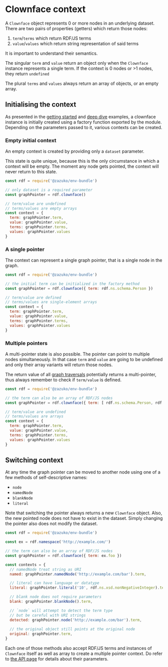 # Clownface context

A `Clownface` object represents 0 or more nodes in an underlying dataset. There are two pairs of properties (getters) which return those nodes:

1. `term`/`terms` which return RDF/JS terms
3. `value`/`values` which return string representation of said terms

It is important to understand their semantics.

The singular `term` and `value` return an object only when the `Clownface` instance represents a single term. If the context is 0 nodes or >1 nodes, they return `undefined`

The plural `terms` and `values` always return an array of objects, or an empty array.

## Initialising the context

As presented in the [getting started](/) and [deep dive](deep-dive.md) examples, a clownface instance is initially created using a factory function exported by the module. Depending on the parameters passed to it, various contexts can be created.

### Empty initial context

An empty context is created by providing only a `dataset` parameter.

This state is quite unique, because this is the only circumstance in which a context will be empty. The moment any node gets pointed, the context will never return to this state.

<run-kit node-version="16">

```js
const rdf = require('@zazuko/env-bundle')

// only dataset is a required parameter
const graphPointer = rdf.clownface()

// term/value are undefined
// terms/values are empty arrays
const context = {
  term: graphPointer.term,
  value: graphPointer.value,
  terms: graphPointer.terms,
  values: graphPointer.values
}
```

</run-kit>

### A single pointer

The context can represent a single graph pointer, that is a single node in the graph.

<run-kit node-version="16">

```js
const rdf = require('@zazuko/env-bundle')

// the initial term can be initialized in the factory method
const graphPointer = rdf.clownface({ term: rdf.ns.schema.Person })

// term/value are defined
// terms/values are single-element arrays
const context = {
  term: graphPointer.term,
  value: graphPointer.value,
  terms: graphPointer.terms,
  values: graphPointer.values
}
```

</run-kit>

### Multiple pointers

A multi-pointer state is also possible. The pointer can point to multiple nodes simultaneously. In that case `term` and `value` are going to be undefined and only their array variants will return those nodes.

The return value of all [graph traversals](traversal.md) potentially returns a multi-pointer, thus always remember to check if `term/value` is defined.	

<run-kit node-version="16">

```js
const rdf = require('@zazuko/env-bundle')

// the term can also be an array of RDF/JS nodes
const graphPointer = rdf.clownface({ term: [ rdf.ns.schema.Person, rdf.ns.foaf.Person ] })

// term/value are undefined
// terms/values are arrays
const context = {
  term: graphPointer.term,
  value: graphPointer.value,
  terms: graphPointer.terms,
  values: graphPointer.values
}
```

</run-kit>

## Switching context

At any time the graph pointer can be moved to another node using one of a few methods of self-descriptive names:

- `node`
- `namedNode`
- `blankNode`
- `literal`

Note that switching the pointer always returns a new `Clownface` object. Also, the new pointed node does not have to exist in the dataset. Simply changing the pointer also does not modify the dataset.

<run-kit node-version="16">

```js
const rdf = require('@zazuko/env-bundle')

const ex = rdf.namespace('http://example.com/')

// the term can also be an array of RDF/JS nodes
const graphPointer = rdf.clownface({ term: ex.foo })

const contexts = {
  // namedNode treat string as URI
  named: graphPointer.namedNode('http://example.com/bar').term,

  // literal can have language or datatype
  literal: graphPointer.literal('10', rdf.ns.xsd.nonNegativeInteger).term,

  // blank node does not require parameters
  blank: graphPointer.blankNode().term,

  // `node` will attempt to detect the term type
  // but be careful with URI strings
  detected: graphPointer.node('http://example.com/bar').term,
    
  // the original object still points at the original node
  original: graphPointer.term,
}
```

</run-kit>

Each one of those methods also accept RDF/JS terms and instances of `Clownface` itself as well as array to create a multiple pointer context. Do refer to [the API page](api.md) for details about their parameters.
